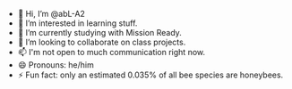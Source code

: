 - 👋 Hi, I’m @abL-A2
- 👀 I’m interested in learning stuff.
- 🌱 I’m currently studying with Mission Ready.
- 💞️ I’m looking to collaborate on class projects.
- 📫 I'm not open to much communication right now.
- 😄 Pronouns: he/him
- ⚡ Fun fact: only an estimated 0.035% of all bee species are honeybees.

<!---
abL-A2/abL-A2 is a ✨ special ✨ repository because its `README.md` (this file) appears on your GitHub profile.
You can click the Preview link to take a look at your changes.
--->

